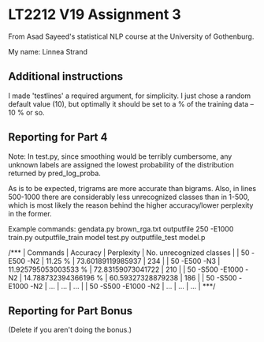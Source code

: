 # LT2212 V19 Assignment 3

From Asad Sayeed's statistical NLP course at the University of Gothenburg.

My name: Linnea Strand

## Additional instructions

I made 'testlines' a required argument, for simplicity. I just chose a random default value (10), but optimally it should be set to a % of the training data – 10 % or so. 

## Reporting for Part 4

Note: In test.py, since smoothing would be terribly cumbersome, any unknown labels are assigned the lowest probability of the distribution returned by pred_log_proba.

As is to be expected, trigrams are more accurate than bigrams. Also, in lines 500-1000 there are considerably less unrecognized classes than in 1-500, which is most likely the reason behind the higher accuracy/lower perplexity in the former.

Example commands:
gendata.py brown_rga.txt outputfile 250 -E1000
train.py outputfile_train model
test.py outputfile_test model.p

/***
| Commands | Accuracy  | Perplexity | No. unrecognized classes |
| 50 -E500 -N2 | 11.25 % | 73.60189119985937 | 234 |
| 50 -E500 -N3 | 11.925795053003533 %  | 72.83159073041722 | 210 |
| 50 -S500 -E1000 -N2 | 14.788732394366196 %  | 60.59327328879238  | 186 |
| 50 -S500 -E1000 -N2 | ...  | ...  | ... |
| 50 -S500 -E1000 -N2 | ...  | ...  | ... |
***/

## Reporting for Part Bonus 

(Delete if you aren't doing the bonus.)
